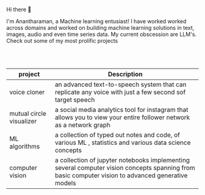  Hi there 👋
 
I'm Anantharaman, a Machine learning entusiast!  I have worked worked across domains and worked on  building machine learning solutions in text, images, audio and even time series data. My current obscession are LLM's. Check out some of my most prolific  projects 

<br>
<br>

|project| Description|
|----|----|
|voice cloner | an advanced text-to-speech system that can replicate any voice with just a few second sof target speech |
|mutual circle visualizer| a social media analytics tool for instagram that allows you to view your entire follower network as a network graph|
|ML algorithms| a collection of typed out notes and code, of various ML , statistics and various data science concepts|
|computer vision| a collection of jupyter notebooks  implementing several computer vision concepts spanning from basic computer vision to advanced generative models|

